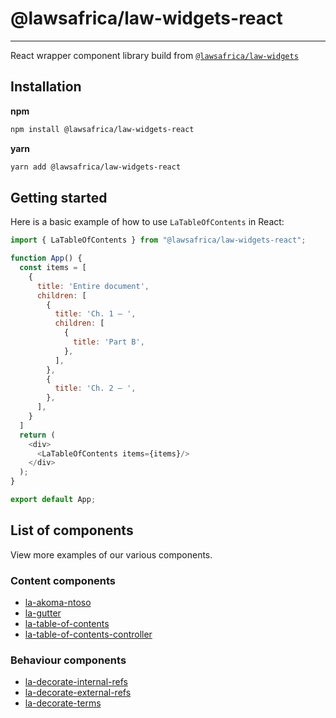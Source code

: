# @lawsafrica/law-widgets-react
<hr>

React wrapper component library build from [`@lawsafrica/law-widgets`](../../core/README.md)

## Installation
**npm**
```bash
npm install @lawsafrica/law-widgets-react
```

**yarn**
```bash
yarn add @lawsafrica/law-widgets-react
```

## Getting started

Here is a basic example of how to use `LaTableOfContents` in React:

```js
import { LaTableOfContents } from "@lawsafrica/law-widgets-react";

function App() {
  const items = [
    {
      title: 'Entire document',
      children: [
        {
          title: 'Ch. 1 – ',
          children: [
            {
              title: 'Part B',
            },
          ],
        },
        {
          title: 'Ch. 2 – ',
        },
      ],
    }
  ]
  return (
    <div>
      <LaTableOfContents items={items}/>
    </div>
  );
}

export default App;
```

## List of components
View more examples of our various components.

### Content components

* [la-akoma-ntoso](../../core/src/components/akoma-ntoso/readme.md#basic-react-example)
* [la-gutter](../../core/src/components/gutter/readme.md#basic-react-example)
* [la-table-of-contents](../../core/src/components/table-of-contents/readme.md#basic-react-example)
* [la-table-of-contents-controller](../../core/src/components/table-of-contents-controller/readme.md#basic-react-example)

### Behaviour components

* [la-decorate-internal-refs](../../core/src/components/decorate-internal-refs/readme.md#basic-react-example)
* [la-decorate-external-refs](../../core/src/components/decorate-external-refs/readme.md#basic-react-example)
* [la-decorate-terms](../../core/src/components/decorate-terms/readme.md#basic-react-example)



